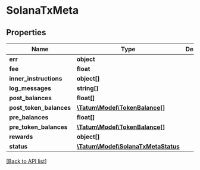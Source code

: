 # SolanaTxMeta

## Properties

Name | Type | Description | Notes
------------ | ------------- | ------------- | -------------
**err** | **object** |  | [optional]
**fee** | **float** |  | [optional]
**inner_instructions** | **object[]** |  | [optional]
**log_messages** | **string[]** |  | [optional]
**post_balances** | **float[]** |  | [optional]
**post_token_balances** | [**\Tatum\Model\TokenBalance[]**](TokenBalance.md) |  | [optional]
**pre_balances** | **float[]** |  | [optional]
**pre_token_balances** | [**\Tatum\Model\TokenBalance[]**](TokenBalance.md) |  | [optional]
**rewards** | **object[]** |  | [optional]
**status** | [**\Tatum\Model\SolanaTxMetaStatus**](SolanaTxMetaStatus.md) |  | [optional]

[[Back to API list]](../../README.md#api-endpoints)
